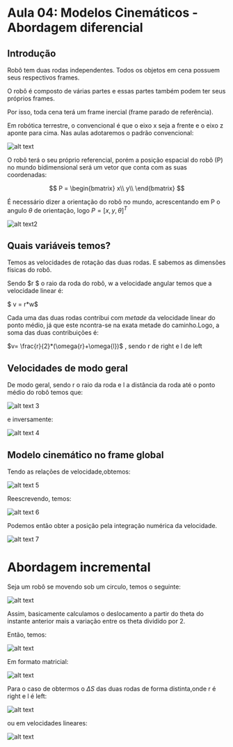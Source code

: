 # Aula 04: Modelos Cinemáticos - Abordagem diferencial

## Introdução

Robô tem duas rodas independentes.
Todos os objetos em cena possuem seus respectivos frames.

O robô é composto de várias partes e essas partes também podem ter seus próprios frames.

Por isso, toda cena terá um frame inercial (frame parado de referência).

Em robótica terrestre, o convencional é que o eixo x seja a frente e o eixo z aponte para cima. Nas aulas adotaremos o padrão convencional:

![alt text](image.png)

O robô terá o seu próprio referencial, porém a posição espacial do robô (P) no mundo bidimensional será um vetor que conta com as suas coordenadas:

$$
P =
\begin{bmatrix}
x\\
y\\
\end{bmatrix}
$$

É necessário dizer a orientação do robô no mundo, acrescentando em P o angulo $\theta$ de orientação, logo $P = [x, y, \theta]^{T}$

![alt text2](image-1.png)

## Quais variáveis temos?

Temos as velocidades de rotação das duas rodas. E sabemos as dimensões físicas do robô.

Sendo $r $ o raio da roda do robô, w a velocidade angular temos que a velocidade linear é:

$ v = r\*w$

Cada uma das duas rodas contribui com _metade_ da velocidade linear do ponto médio, já que este ncontra-se na exata metade do caminho.Logo, a soma das duas contribuições é:

$v= \frac{r}{2}*(\omega{r}+\omega{l})$ , sendo r de right e l de left

## Velocidades de modo geral

De modo geral, sendo r o raio da roda e l a distância da roda até o ponto médio do robô temos que:

![alt text 3](image-2.png)

e inversamente:

![alt text 4](image-3.png)

## Modelo cinemático no frame global

Tendo as relações de velocidade,obtemos:

![alt text 5](image-4.png)

Reescrevendo, temos:

![alt text 6](image-5.png)

Podemos então obter a posição pela integração numérica da velocidade.

![alt text 7](image-6.png)

# Abordagem incremental

Seja um robô se movendo sob um circulo, temos o seguinte:

![alt text](image-7.png)

Assim, basicamente calculamos o deslocamento a partir do theta do instante anterior mais a variação entre os theta dividido por 2.

Então, temos:

![alt text](image-8.png)

Em formato matricial:

![alt text](image-9.png)

Para o caso de obtermos o $\Delta{S}$ das duas rodas de forma distinta,onde r é right e l é left:

![alt text](image-10.png)

ou em velocidades lineares:

![alt text](image-11.png)
